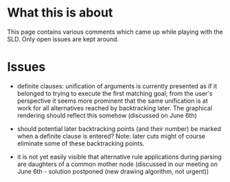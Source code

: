 # What this is about #

This page contains various comments which came up while playing
with the SLD. Only open issues are kept around.

# Issues #

  * definite clauses: unification of arguments is currently presented as if it belonged to trying to execute the first matching goal; from the user's perspective it seems more prominent that the same unification is at work for all alternatives reached by backtracking later. The graphical rendering should reflect this somehow (discussed on June 6th)

  * should potential later backtracking points (and their number) be marked when a definite clause is entered? Note: later cuts might of course eliminate some of these backtracking points.

  * it is not yet easily visible that alternative rule applications during parsing are daughters of a common mother node (discussed in our meeting on June 6th - solution postponed (new drawing algorithm, not urgent))
